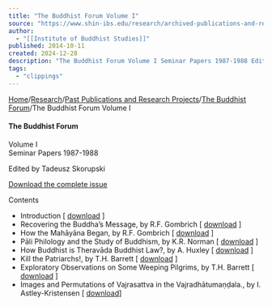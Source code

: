 ```yaml
---
title: "The Buddhist Forum Volume I"
source: "https://www.shin-ibs.edu/research/archived-publications-and-research-projects/the-buddhist-forum/the-buddhist-forum-volume-i/"
author:
  - "[[Institute of Buddhist Studies]]"
published: 2014-10-11
created: 2024-12-28
description: "The Buddhist Forum Volume I Seminar Papers 1987-1988 Edited by Tadeusz Skorupski Download the complete issue Contents Introduction [ download ] Recovering the Buddha’s Message, by R.F. Gombrich [ d…"
tags:
  - "clippings"
---
```

[Home](https://www.shin-ibs.edu/ "Go to Institute of Buddhist Studies.")/[Research](https://www.shin-ibs.edu/research/ "Go to Research.")/[Past Publications and Research Projects](https://www.shin-ibs.edu/research/archived-publications-and-research-projects/ "Go to Past Publications and Research Projects.")/[The Buddhist Forum](https://www.shin-ibs.edu/research/archived-publications-and-research-projects/the-buddhist-forum/ "Go to The Buddhist Forum.")/The Buddhist Forum Volume I

#### The Buddhist Forum

Volume I  
Seminar Papers 1987-1988

Edited by Tadeusz Skorupski

[Download the complete issue](http://www.shin-ibs.edu/documents/bForum/v1/v1.pdf "download the complete issue")

Contents

- Introduction \[ [download](http://www.shin-ibs.edu/documents/bForum/v1/00Introduction.pdf) \]
- Recovering the Buddha’s Message, by R.F. Gombrich \[ [download](http://www.shin-ibs.edu/documents/bForum/v1/01Gombrich.pdf) \]
- How the Mahāyāna Began, by R.F. Gombrich \[ [download](http://www.shin-ibs.edu/documents/bForum/v1/02Gombrich.pdf) \]
- Pāli Philology and the Study of Buddhism, by K.R. Norman \[ [download](http://www.shin-ibs.edu/documents/bForum/v1/03Norman.pdf) \]
- How Buddhist is Theravāda Buddhist Law?, by A. Huxley \[ [download](http://www.shin-ibs.edu/documents/bForum/v1/04Huxley.pdf) \]
- Kill the Patriarchs!, by T.H. Barrett \[ [download](http://www.shin-ibs.edu/documents/bForum/v1/05Barrett.pdf) \]
- Exploratory Observations on Some Weeping Pilgrims, by T.H. Barrett \[ [download](http://www.shin-ibs.edu/documents/bForum/v1/06Barrett.pdf) \]
- Images and Permutations of Vajrasattva in the Vajradhātumaṇḍala., by I. Astley-Kristensen \[ [download](http://www.shin-ibs.edu/documents/bForum/v1/07Astley.pdf)\]